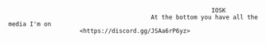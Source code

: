                                                              IOSK 
                                            At the bottom you have all the media I'm on
                        <https://discord.gg/JSAa6rP6yz>      
